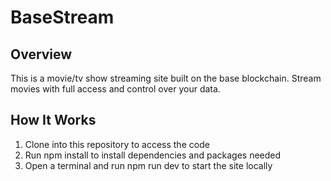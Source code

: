 # BaseStream

## Overview

This is a movie/tv show streaming site built on the base blockchain.
Stream movies with full access and control over your data.

## How It Works

1. Clone into this repository to access the code
2. Run npm install to install dependencies and packages needed
3. Open a terminal and run npm run dev to start the site locally
